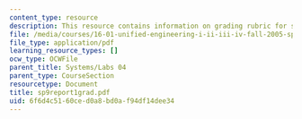 ```yaml
---
content_type: resource
description: This resource contains information on grading rubric for systems problem.
file: /media/courses/16-01-unified-engineering-i-ii-iii-iv-fall-2005-spring-2006/6f6d4c5160ced0a8bd0af94df14dee34_sp9report1grad.pdf
file_type: application/pdf
learning_resource_types: []
ocw_type: OCWFile
parent_title: Systems/Labs 04
parent_type: CourseSection
resourcetype: Document
title: sp9report1grad.pdf
uid: 6f6d4c51-60ce-d0a8-bd0a-f94df14dee34
---
```

